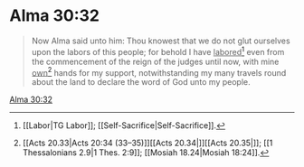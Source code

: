 # Alma 30:32

> Now Alma said unto him: Thou knowest that we do not glut ourselves upon the labors of this people; for behold I have <u>labored</u>[^a] even from the commencement of the reign of the judges until now, with mine <u>own</u>[^b] hands for my support, notwithstanding my many travels round about the land to declare the word of God unto my people.

[Alma 30:32](https://www.churchofjesuschrist.org/study/scriptures/bofm/alma/30?lang=eng&id=p32#p32)


[^a]: [[Labor|TG Labor]]; [[Self-Sacrifice|Self-Sacrifice]].  
[^b]: [[Acts 20.33|Acts 20:34 (33–35)]][[Acts 20.34|]][[Acts 20.35|]]; [[1 Thessalonians 2.9|1 Thes. 2:9]]; [[Mosiah 18.24|Mosiah 18:24]].  
